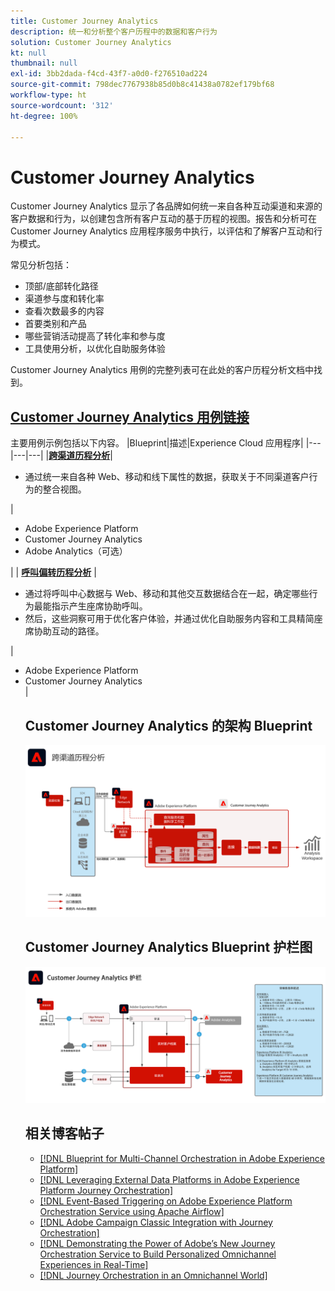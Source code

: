 ```yaml
---
title: Customer Journey Analytics
description: 统一和分析整个客户历程中的数据和客户行为
solution: Customer Journey Analytics
kt: null
thumbnail: null
exl-id: 3bb2dada-f4cd-43f7-a0d0-f276510ad224
source-git-commit: 798dec7767938b85d0b8c41438a0782ef179bf68
workflow-type: ht
source-wordcount: '312'
ht-degree: 100%

---
```


# Customer Journey Analytics

Customer Journey Analytics 显示了各品牌如何统一来自各种互动渠道和来源的客户数据和行为，以创建包含所有客户互动的基于历程的视图。报告和分析可在 Customer Journey Analytics 应用程序服务中执行，以评估和了解客户互动和行为模式。

常见分析包括：

* 顶部/底部转化路径
* 渠道参与度和转化率
* 查看次数最多的内容
* 首要类别和产品
* 哪些营销活动提高了转化率和参与度
* 工具使用分析，以优化自助服务体验

Customer Journey Analytics 用例的完整列表可在此处的客户历程分析文档中找到。

## [Customer Journey Analytics 用例链接](https://experienceleague.adobe.com/docs/analytics-platform/using/cja-usecases/cja-usecases.html?lang=zh-Hans)

主要用例示例包括以下内容。
|Blueprint|描述|Experience Cloud 应用程序|
|---|---|---|
|**[跨渠道历程分析](https://experienceleague.adobe.com/docs/analytics-platform/using/cja-usecases/cross-channel.html?lang=zh-Hans)**| <ul><li>通过统一来自各种 Web、移动和线下属性的数据，获取关于不同渠道客户行为的整合视图。</li></ul> | <ul><li>Adobe Experience Platform</li><li>Customer Journey Analytics</li><li>Adobe Analytics（可选）</li></ul>|
| **[呼叫偏转历程分析](https://experienceleague.adobe.com/docs/analytics-platform/using/cja-usecases/call-center.html?lang=zh-Hans)** | <ul><li>通过将呼叫中心数据与 Web、移动和其他交互数据结合在一起，确定哪些行为最能指示产生座席协助呼叫。</li><li>然后，这些洞察可用于优化客户体验，并通过优化自助服务内容和工具精简座席协助互动的路径。  </li></ul> | <ul><li>Adobe Experience Platform</li><li>Customer Journey Analytics</li> |

## Customer Journey Analytics 的架构 Blueprint

![架构图](assets/CJA.svg)

## Customer Journey Analytics Blueprint 护栏图

![护栏图](assets/cja_guardrails.svg)

## 相关博客帖子

* [[!DNL Blueprint for Multi-Channel Orchestration in Adobe Experience Platform]](https://medium.com/adobetech/blueprint-for-multi-channel-orchestration-in-adobe-experience-platform-c68317e94184)
* [[!DNL Leveraging External Data Platforms in Adobe Experience Platform Journey Orchestration]](https://medium.com/adobetech/leveraging-external-data-platforms-in-adobe-experience-platform-journey-orchestration-54fc6134fe17)
* [[!DNL Event-Based Triggering on Adobe Experience Platform Orchestration Service using Apache Airflow]](https://medium.com/adobetech/event-based-triggering-on-adobe-experience-platform-orchestration-service-using-apache-airflow-8607b28251f1)
* [[!DNL Adobe Campaign Classic Integration with Journey Orchestration]](https://medium.com/adobetech/adobe-campaign-classic-integration-with-journey-orchestration-ae577653281)
* [[!DNL Demonstrating the Power of Adobe’s New Journey Orchestration Service to Build Personalized Omnichannel Experiences in Real-Time]](https://medium.com/adobetech/demonstrating-the-power-of-adobes-new-journey-orchestration-service-to-build-personalized-aa60d88cd34)
* [[!DNL Journey Orchestration in an Omnichannel World]](https://medium.com/adobetech/journey-orchestration-in-an-omnichannel-world-3a2d32d556d9)
